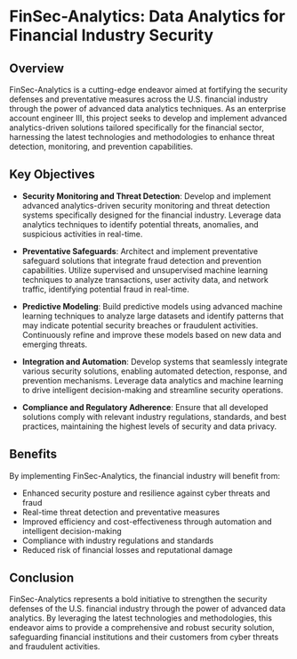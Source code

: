 # **FinSec-Analytics: Data Analytics for Financial Industry Security**

## Overview

FinSec-Analytics is a cutting-edge endeavor aimed at fortifying the security defenses and preventative measures across the U.S. financial industry through the power of advanced data analytics techniques. As an enterprise account engineer III, this project seeks to develop and implement advanced analytics-driven solutions tailored specifically for the financial sector, harnessing the latest technologies and methodologies to enhance threat detection, monitoring, and prevention capabilities.

## Key Objectives

- **Security Monitoring and Threat Detection**: Develop and implement advanced analytics-driven security monitoring and threat detection systems specifically designed for the financial industry. Leverage data analytics techniques to identify potential threats, anomalies, and suspicious activities in real-time.

- **Preventative Safeguards**: Architect and implement preventative safeguard solutions that integrate fraud detection and prevention capabilities. Utilize supervised and unsupervised machine learning techniques to analyze transactions, user activity data, and network traffic, identifying potential fraud in real-time.

- **Predictive Modeling**: Build predictive models using advanced machine learning techniques to analyze large datasets and identify patterns that may indicate potential security breaches or fraudulent activities. Continuously refine and improve these models based on new data and emerging threats.

- **Integration and Automation**: Develop systems that seamlessly integrate various security solutions, enabling automated detection, response, and prevention mechanisms. Leverage data analytics and machine learning to drive intelligent decision-making and streamline security operations.

- **Compliance and Regulatory Adherence**: Ensure that all developed solutions comply with relevant industry regulations, standards, and best practices, maintaining the highest levels of security and data privacy.

## Benefits

By implementing FinSec-Analytics, the  financial industry will benefit from:

- Enhanced security posture and resilience against cyber threats and fraud
- Real-time threat detection and preventative measures
- Improved efficiency and cost-effectiveness through automation and intelligent decision-making
- Compliance with industry regulations and standards
- Reduced risk of financial losses and reputational damage


## Conclusion

FinSec-Analytics represents a bold initiative to strengthen the security defenses of the U.S. financial industry through the power of advanced data analytics. By leveraging the latest technologies and methodologies, this endeavor aims to provide a comprehensive and robust security solution, safeguarding financial institutions and their customers from cyber threats and fraudulent activities.
